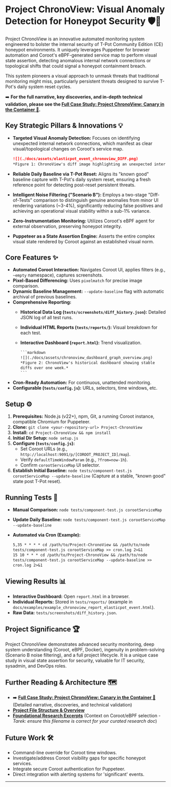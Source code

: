 # Project ChronoView: Visual Anomaly Detection for Honeypot Security 🛡️🐤

Project ChronoView is an innovative automated monitoring system engineered to bolster the internal security of T-Pot Community Edition (CE) honeypot environments. It uniquely leverages Puppeteer for browser automation and Coroot's eBPF-generated service map to perform visual state assertion, detecting anomalous internal network connections or topological shifts that could signal a honeypot containment breach.

This system pioneers a visual approach to unmask threats that traditional monitoring might miss, particularly persistent threats designed to survive T-Pot's daily system reset cycles.

➡️ **For the full narrative, key discoveries, and in-depth technical validation, please see the [Full Case Study: Project ChronoView: Canary in the Container 🐤](./docs/Case_Study_Canary_in_the_Container.md).**

## Key Strategic Pillars & Innovations 💡

* **Targeted Visual Anomaly Detection:** Focuses on identifying unexpected internal network connections, which manifest as clear visual/topological changes on Coroot's service map.

    ```markdown
    ![](./docs/assets/elasticpot_event_chronoview_DIFF.png)
    *Figure 1: ChronoView's diff image highlighting an unexpected internal 'elasticpot' to 'map_redis' connection.*
    ```

* **Reliable Daily Baseline via T-Pot Reset:** Aligns its "known good" baseline capture with T-Pot's daily system reset, ensuring a fresh reference point for detecting post-reset persistent threats.
* **Intelligent Noise Filtering ("Scenario B"):** Employs a two-stage "Diff-of-Tests" comparison to distinguish genuine anomalies from minor UI rendering variations (~3-4%), significantly reducing false positives and achieving an operational visual stability within a sub-1% variance.
* **Zero-Instrumentation Monitoring:** Utilizes Coroot's eBPF agent for external observation, preserving honeypot integrity.
* **Puppeteer as a State Assertion Engine:** Asserts the entire complex visual state rendered by Coroot against an established visual norm.

## Core Features ✨

* **Automated Coroot Interaction:** Navigates Coroot UI, applies filters (e.g., `~empty` namespace), captures screenshots.
* **Pixel-Based Differencing:** Uses `pixelmatch` for precise image comparison.
* **Dynamic Baseline Management:** `--update-baseline` flag with automatic archival of previous baselines.
* **Comprehensive Reporting:**
  * **Historical Data Log (`tests/screenshots/diff_history.json`):** Detailed JSON log of all test runs.
  * **Individual HTML Reports (`tests/reports/`):** Visual breakdown for each test.
  * **Interactive Dashboard (`report.html`):** Trend visualization.

        ```markdown
        ![](./docs/assets/chronoview_dashboard_graph_overview.png)
        *Figure 2: ChronoView's historical dashboard showing stable diffs over one week.*
        ```

* **Cron-Ready Automation:** For continuous, unattended monitoring.
* **Configurable (`tests/config.js`):** URLs, selectors, time windows, etc.

## Setup ⚙️

1. **Prerequisites:** Node.js (v22+), npm, Git, a running Coroot instance, compatible Chromium for Puppeteer.
2. **Clone:** `git clone <your-repository-url> Project-ChronoView`
3. **Install:** `cd Project-ChronoView && npm install`
4. **Initial Dir Setup:** `node setup.js`
5. **Configure (`tests/config.js`):**
    * Set Coroot URLs (e.g., `http://localhost:9091/p/[COROOT_PROJECT_ID]/map`).
    * Verify `defaultTimeWindowParam` (e.g., `?from=now-1h`).
    * Confirm `corootServiceMap` UI selector.
6. **Establish Initial Baseline:** `node tests/component-test.js corootServiceMap --update-baseline` (Capture at a stable, "known good" state post T-Pot reset).

## Running Tests 🚀

* **Manual Comparison:** `node tests/component-test.js corootServiceMap`
* **Update Daily Baseline:** `node tests/component-test.js corootServiceMap --update-baseline`
* **Automated via Cron (Example):**

    ```cron
    5,35 * * * * cd /path/to/Project-ChronoView && /path/to/node tests/component-test.js corootServiceMap >> cron.log 2>&1
    15 10 * * * cd /path/to/Project-ChronoView && /path/to/node tests/component-test.js corootServiceMap --update-baseline >> cron.log 2>&1
    ```

## Viewing Results 📊

* **Interactive Dashboard:** Open `report.html` in a browser.
* **Individual Reports:** Stored in `tests/reports/` (example in `docs/examples/example_chronoview_report_elasticpot_event.html`).
* **Raw Data:** `tests/screenshots/diff_history.json`.

## Project Significance 🏆

Project ChronoView demonstrates advanced security monitoring, deep system understanding (Coroot, eBPF, Docker), ingenuity in problem-solving (Scenario B noise filtering), and a full project lifecycle. It is a unique case study in visual state assertion for security, valuable for IT security, sysadmin, and DevOps roles.

## Further Reading & Architecture 🗺️

* ➡️ **[Full Case Study: Project ChronoView: Canary in the Container 🐤](./docs/Case_Study_Canary_in_the_Container.md)** (Detailed narrative, discoveries, and technical validation)
* **[Project File Structure & Overview](./docs/00_project_overview_structure.md)**
* **[Foundational Research Excerpts](./docs/Foundational_Research.md)** (Context on Coroot/eBPF selection - *Tarek: ensure this filename is correct for your curated research doc*)

## Future Work 🛠️

* Command-line override for Coroot time windows.
* Investigate/address Coroot visibility gaps for specific honeypot services.
* Integrate secure Coroot authentication for Puppeteer.
* Direct integration with alerting systems for 'significant' events.

---
